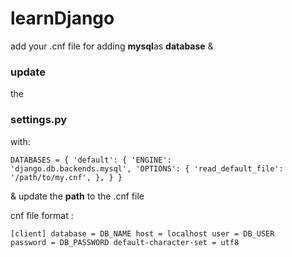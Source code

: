 # learnDjango

add your .cnf file for adding <b>mysql</b>as <b>database</b> 
& <h3>update</h3> the <h3>settings.py</h3> with:

<code>DATABASES = {
    'default': {
        'ENGINE': 'django.db.backends.mysql',
        'OPTIONS': {
            'read_default_file': '/path/to/my.cnf',
        },
    }
}</code>

& update the <b>path</b> to the .cnf file

cnf file format :

<code>[client]
database = DB_NAME
host = localhost
user = DB_USER
password = DB_PASSWORD
default-character-set = utf8</code>
